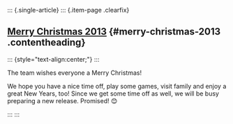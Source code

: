 ::: {.single-article}
::: {.item-page .clearfix}
## [Merry Christmas 2013](/251-merry-christmas-2013.html) {#merry-christmas-2013 .contentheading}

::: {style="text-align:center;"}
:::

The team wishes everyone a Merry Christmas!


We hope you have a nice time off, play some games, visit family and
enjoy a great New Years, too!
Since we get some time off as well, we will be busy preparing a new
release. Promised!
😊

:::
:::
